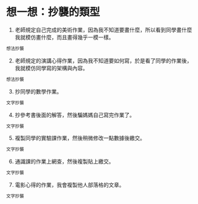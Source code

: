 # 想一想：抄襲的類型

1. 老師規定自己完成的美術作業，因為我不知道要畫什麼，所以看到同學畫什麼我就模仿畫什麼，而且畫得幾乎一模一樣。
```bash
想法抄襲
```

2. 老師規定的演講心得作業，因為我不知道要如何寫，於是看了同學的作業後，我就模仿同學寫的架構與內容。
```bash
想法抄襲
```

3. 抄同學的數學作業。
```bash
文字抄襲
```

4. 抄參考書後面的解答，然後騙媽媽自己寫完作業了。	
```bash
文字抄襲
```

5. 複製同學的實驗課作業，然後稍微修改一點數據後繳交。
```bash
文字抄襲
```

6. 通識課的作業上網查，然後複製貼上繳交。
```bash
文字抄襲
```

7. 電影心得的作業，我會複製他人部落格的文章。
```bash
文字抄襲
```
